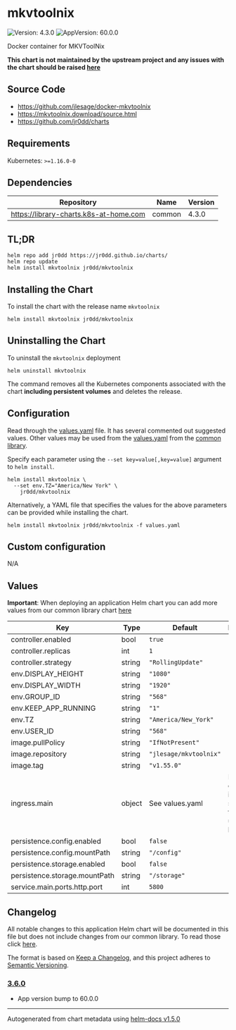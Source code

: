 # mkvtoolnix

![Version: 4.3.0](https://img.shields.io/badge/Version-4.3.0-informational?style=flat-square) ![AppVersion: 60.0.0](https://img.shields.io/badge/AppVersion-60.0.0-informational?style=flat-square)

Docker container for MKVToolNix

**This chart is not maintained by the upstream project and any issues with the chart should be raised [here](https://github.com/jr0dd/charts/issues/new/choose)**

## Source Code

* <https://github.com/jlesage/docker-mkvtoolnix>
* <https://mkvtoolnix.download/source.html>
* <https://github.com/jr0dd/charts>

## Requirements

Kubernetes: `>=1.16.0-0`

## Dependencies

| Repository | Name | Version |
|------------|------|---------|
| https://library-charts.k8s-at-home.com | common | 4.3.0 |

## TL;DR

```console
helm repo add jr0dd https://jr0dd.github.io/charts/
helm repo update
helm install mkvtoolnix jr0dd/mkvtoolnix
```

## Installing the Chart

To install the chart with the release name `mkvtoolnix`

```console
helm install mkvtoolnix jr0dd/mkvtoolnix
```

## Uninstalling the Chart

To uninstall the `mkvtoolnix` deployment

```console
helm uninstall mkvtoolnix
```

The command removes all the Kubernetes components associated with the chart **including persistent volumes** and deletes the release.

## Configuration

Read through the [values.yaml](./values.yaml) file. It has several commented out suggested values.
Other values may be used from the [values.yaml](https://github.com/k8s-at-home/library-charts/tree/main/charts/stable/common/values.yaml) from the [common library](https://github.com/k8s-at-home/library-charts/tree/main/charts/stable/common).

Specify each parameter using the `--set key=value[,key=value]` argument to `helm install`.

```console
helm install mkvtoolnix \
  --set env.TZ="America/New York" \
    jr0dd/mkvtoolnix
```

Alternatively, a YAML file that specifies the values for the above parameters can be provided while installing the chart.

```console
helm install mkvtoolnix jr0dd/mkvtoolnix -f values.yaml
```

## Custom configuration

N/A

## Values

**Important**: When deploying an application Helm chart you can add more values from our common library chart [here](https://github.com/k8s-at-home/library-charts/tree/main/charts/stable/common)

| Key | Type | Default | Description |
|-----|------|---------|-------------|
| controller.enabled | bool | `true` |  |
| controller.replicas | int | `1` |  |
| controller.strategy | string | `"RollingUpdate"` |  |
| env.DISPLAY_HEIGHT | string | `"1080"` |  |
| env.DISPLAY_WIDTH | string | `"1920"` |  |
| env.GROUP_ID | string | `"568"` |  |
| env.KEEP_APP_RUNNING | string | `"1"` |  |
| env.TZ | string | `"America/New_York"` |  |
| env.USER_ID | string | `"568"` |  |
| image.pullPolicy | string | `"IfNotPresent"` |  |
| image.repository | string | `"jlesage/mkvtoolnix"` |  |
| image.tag | string | `"v1.55.0"` |  |
| ingress.main | object | See values.yaml | Enable and configure ingress settings for the chart under this key. |
| persistence.config.enabled | bool | `false` |  |
| persistence.config.mountPath | string | `"/config"` |  |
| persistence.storage.enabled | bool | `false` |  |
| persistence.storage.mountPath | string | `"/storage"` |  |
| service.main.ports.http.port | int | `5800` |  |

## Changelog

All notable changes to this application Helm chart will be documented in this file but does not include changes from our common library. To read those click [here](https://github.com/k8s-at-home/library-charts/tree/main/charts/stable/commonREADME.md#Changelog).

The format is based on [Keep a Changelog](https://keepachangelog.com/en/1.0.0/), and this project adheres to [Semantic Versioning](https://semver.org/spec/v2.0.0.html).

### [3.6.0]

- App version bump to 60.0.0

[3.6.0]: #3.6.0

----------------------------------------------
Autogenerated from chart metadata using [helm-docs v1.5.0](https://github.com/norwoodj/helm-docs/releases/v1.5.0)
